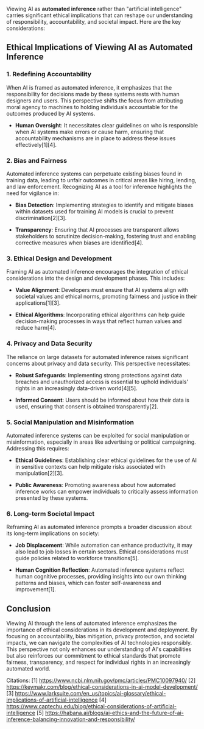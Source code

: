 Viewing AI as **automated inference** rather than "artificial intelligence" carries significant ethical implications that can reshape our understanding of responsibility, accountability, and societal impact. Here are the key considerations:

## Ethical Implications of Viewing AI as Automated Inference

### 1. **Redefining Accountability**

When AI is framed as automated inference, it emphasizes that the responsibility for decisions made by these systems rests with human designers and users. This perspective shifts the focus from attributing moral agency to machines to holding individuals accountable for the outcomes produced by AI systems. 

- **Human Oversight**: It necessitates clear guidelines on who is responsible when AI systems make errors or cause harm, ensuring that accountability mechanisms are in place to address these issues effectively[1][4].

### 2. **Bias and Fairness**

Automated inference systems can perpetuate existing biases found in training data, leading to unfair outcomes in critical areas like hiring, lending, and law enforcement. Recognizing AI as a tool for inference highlights the need for vigilance in:

- **Bias Detection**: Implementing strategies to identify and mitigate biases within datasets used for training AI models is crucial to prevent discrimination[2][3].

- **Transparency**: Ensuring that AI processes are transparent allows stakeholders to scrutinize decision-making, fostering trust and enabling corrective measures when biases are identified[4].

### 3. **Ethical Design and Development**

Framing AI as automated inference encourages the integration of ethical considerations into the design and development phases. This includes:

- **Value Alignment**: Developers must ensure that AI systems align with societal values and ethical norms, promoting fairness and justice in their applications[1][3].

- **Ethical Algorithms**: Incorporating ethical algorithms can help guide decision-making processes in ways that reflect human values and reduce harm[4].

### 4. **Privacy and Data Security**

The reliance on large datasets for automated inference raises significant concerns about privacy and data security. This perspective necessitates:

- **Robust Safeguards**: Implementing strong protections against data breaches and unauthorized access is essential to uphold individuals' rights in an increasingly data-driven world[4][5].

- **Informed Consent**: Users should be informed about how their data is used, ensuring that consent is obtained transparently[2].

### 5. **Social Manipulation and Misinformation**

Automated inference systems can be exploited for social manipulation or misinformation, especially in areas like advertising or political campaigning. Addressing this requires:

- **Ethical Guidelines**: Establishing clear ethical guidelines for the use of AI in sensitive contexts can help mitigate risks associated with manipulation[2][3].

- **Public Awareness**: Promoting awareness about how automated inference works can empower individuals to critically assess information presented by these systems.

### 6. **Long-term Societal Impact**

Reframing AI as automated inference prompts a broader discussion about its long-term implications on society:

- **Job Displacement**: While automation can enhance productivity, it may also lead to job losses in certain sectors. Ethical considerations must guide policies related to workforce transitions[5].

- **Human Cognition Reflection**: Automated inference systems reflect human cognitive processes, providing insights into our own thinking patterns and biases, which can foster self-awareness and improvement[1].

## Conclusion

Viewing AI through the lens of automated inference emphasizes the importance of ethical considerations in its development and deployment. By focusing on accountability, bias mitigation, privacy protection, and societal impacts, we can navigate the complexities of AI technologies responsibly. This perspective not only enhances our understanding of AI's capabilities but also reinforces our commitment to ethical standards that promote fairness, transparency, and respect for individual rights in an increasingly automated world.

Citations:
[1] https://www.ncbi.nlm.nih.gov/pmc/articles/PMC10097940/
[2] https://keymakr.com/blog/ethical-considerations-in-ai-model-development/
[3] https://www.larksuite.com/en_us/topics/ai-glossary/ethical-implications-of-artificial-intelligence
[4] https://www.captechu.edu/blog/ethical-considerations-of-artificial-intelligence
[5] https://habana.ai/blogs/ai-ethics-and-the-future-of-ai-inference-balancing-innovation-and-responsibility/
